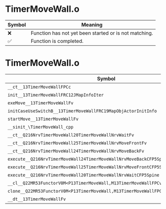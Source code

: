 # TimerMoveWall.o
| Symbol | Meaning 
| ------------- | ------------- 
| :x: | Function has not yet been started or is not matching. 
| :white_check_mark: | Function is completed. 


# TimerMoveWall.o
| Symbol | Decompiled? |
| ------------- | ------------- |
| `__ct__13TimerMoveWallFPCc` | :x: |
| `init__13TimerMoveWallFRC12JMapInfoIter` | :x: |
| `exeMove__13TimerMoveWallFv` | :x: |
| `initCaseUseSwitchB__13TimerMoveWallFRC19MapObjActorInitInfo` | :x: |
| `startMove__13TimerMoveWallFv` | :x: |
| `__sinit_\TimerMoveWall_cpp` | :x: |
| `__ct__Q216NrvTimerMoveWall20TimerMoveWallNrvWaitFv` | :x: |
| `__ct__Q216NrvTimerMoveWall25TimerMoveWallNrvMoveFrontFv` | :x: |
| `__ct__Q216NrvTimerMoveWall24TimerMoveWallNrvMoveBackFv` | :x: |
| `execute__Q216NrvTimerMoveWall24TimerMoveWallNrvMoveBackCFP5Spine` | :x: |
| `execute__Q216NrvTimerMoveWall25TimerMoveWallNrvMoveFrontCFP5Spine` | :x: |
| `execute__Q216NrvTimerMoveWall20TimerMoveWallNrvWaitCFP5Spine` | :x: |
| `__cl__Q22MR53FunctorV0M<P13TimerMoveWall,M13TimerMoveWallFPCvPv_v>CFv` | :x: |
| `clone__Q22MR53FunctorV0M<P13TimerMoveWall,M13TimerMoveWallFPCvPv_v>CFP7JKRHeap` | :x: |
| `__dt__13TimerMoveWallFv` | :x: |
